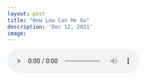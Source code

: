 ```yaml
---
layout: post
title: "How Low Can He Go"
description: 'Dec 12, 2021'
image:
---
```


<audio controls preload="metadata">
  <source src="https://docs.google.com/uc?export=open&id=1YuSo_oknUSM2wglCAxuENjNwPoxKPsdz" type="audio/mp3">
Your browser does not support the audio element.
</audio>

